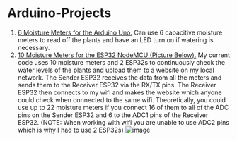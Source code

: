 # Arduino-Projects

1. [6 Moisture Meters for the Arduino Uno.](https://github.com/DrewBepic/Arduino-Projects/blob/main/ArduinoMoistureMeters.ino) Can use 6 capacitive moisture meters to read off the plants and have an LED turn on if watering is necessary.
2. [10 Moisture Meters for the ESP32 NodeMCU (Picture Below).](https://github.com/DrewBepic/Arduino-Projects/tree/main/ESP32%2010%20Moisture%20Meters) My current code uses 10 moisture meters and 2 ESP32s to continuously check the water levels of the plants and upload them to a website on my local network. The Sender ESP32 receives the data from all the meters and sends them to the Receiver ESP32 via the RX/TX pins. The Receiver ESP32 then connects to my wifi and makes the website which anyone could check when connected to the same wifi. Theoretically, you could use up to 22 moisture meters if you connect 16 of them to all of the ADC pins on the Sender ESP32 and 6 to the ADC1 pins of the Receiver ESP32. (NOTE: When working with wifi you are unable to use ADC2 pins which is why I had to use 2 ESP32s)
![image](https://github.com/user-attachments/assets/d3a6f77f-97d3-4949-92ef-7b31fe66874b)
